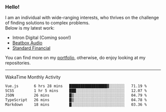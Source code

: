### Hello!

I am an individual with wide-ranging interests, who thrives on the challenge of finding solutions to complex problems. <br/> Below is my latest work:
- Intron Digital (Coming soon!)
- [Beatbox Audio](https://bumbleboss.xyz/w/beatbox-audio)
- [Standard Financial](https://bumbleboss.xyz/w/standard-financial)

You can find more on my [portfolio](https://bumbleboss.xyz/work), otherwise, do enjoy looking at my repositories.

---

WakaTime Monthly Activity

<!--START_SECTION:waka-->

```txt
Vue.js       6 hrs 28 mins   █████████████████▓░░░░░░░   71.19 %
SCSS         1 hr 5 mins     ███░░░░░░░░░░░░░░░░░░░░░░   12.07 %
JSON         26 mins         █▒░░░░░░░░░░░░░░░░░░░░░░░   04.79 %
TypeScript   26 mins         █▒░░░░░░░░░░░░░░░░░░░░░░░   04.78 %
Markdown     18 mins         █░░░░░░░░░░░░░░░░░░░░░░░░   03.36 %
```

<!--END_SECTION:waka-->
